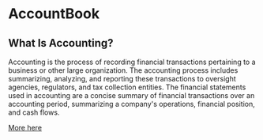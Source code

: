 # AccountBook

## What Is Accounting?

Accounting is the process of recording financial transactions pertaining to a business or other large organization. The accounting process includes summarizing, analyzing, and reporting these transactions to oversight agencies, regulators, and tax collection entities. The financial statements used in accounting are a concise summary of financial transactions over an accounting period, summarizing a company's operations, financial position, and cash flows. 

[More here](https://www.investopedia.com/terms/a/accounting.asp)
